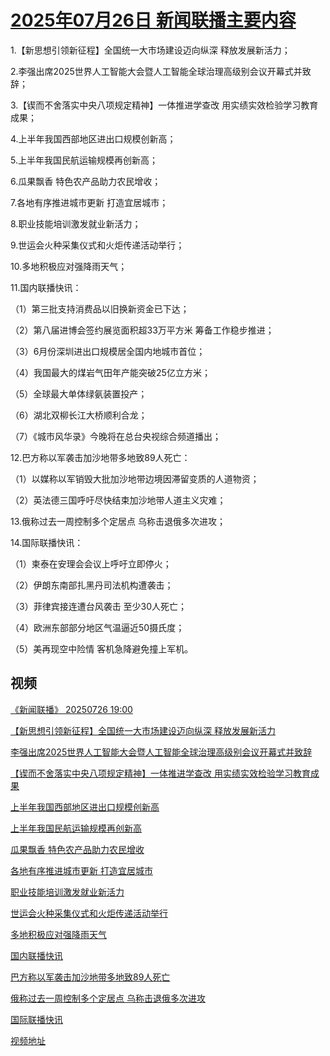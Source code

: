 # [2025年07月26日 新闻联播主要内容](https://tv.cctv.com/lm/xwlb/day/20250726.shtml)

1.【新思想引领新征程】全国统一大市场建设迈向纵深 释放发展新活力；

2.李强出席2025世界人工智能大会暨人工智能全球治理高级别会议开幕式并致辞；

3.【锲而不舍落实中央八项规定精神】一体推进学查改 用实绩实效检验学习教育成果；

4.上半年我国西部地区进出口规模创新高；

5.上半年我国民航运输规模再创新高；

6.瓜果飘香 特色农产品助力农民增收；

7.各地有序推进城市更新 打造宜居城市；

8.职业技能培训激发就业新活力；

9.世运会火种采集仪式和火炬传递活动举行；

10.多地积极应对强降雨天气；

11.国内联播快讯：

（1）第三批支持消费品以旧换新资金已下达；

（2）第八届进博会签约展览面积超33万平方米 筹备工作稳步推进；

（3）6月份深圳进出口规模居全国内地城市首位；

（4）我国最大的煤岩气田年产能突破25亿立方米；

（5）全球最大单体绿氨装置投产；

（6）湖北双柳长江大桥顺利合龙；

（7）《城市风华录》今晚将在总台央视综合频道播出；

12.巴方称以军袭击加沙地带多地致89人死亡：

（1）以媒称以军销毁大批加沙地带边境因滞留变质的人道物资；

（2）英法德三国呼吁尽快结束加沙地带人道主义灾难；

13.俄称过去一周控制多个定居点 乌称击退俄多次进攻；

14.国际联播快讯：

（1）柬泰在安理会会议上呼吁立即停火；

（2）伊朗东南部扎黑丹司法机构遭袭击；

（3）菲律宾接连遭台风袭击 至少30人死亡；

（4）欧洲东部部分地区气温逼近50摄氏度；

（5）美再现空中险情 客机急降避免撞上军机。

## 视频

[《新闻联播》 20250726 19:00](https://tv.cctv.com/2025/07/26/VIDE7apaylDZR7WkpbUYfuur250726.shtml)

[【新思想引领新征程】全国统一大市场建设迈向纵深 释放发展新活力](https://tv.cctv.com/2025/07/26/VIDEi3gvVLAkTKwQfLqho45h250726.shtml)

[李强出席2025世界人工智能大会暨人工智能全球治理高级别会议开幕式并致辞](https://tv.cctv.com/2025/07/26/VIDENHLSh262d0de3Q2MeMXl250726.shtml)

[【锲而不舍落实中央八项规定精神】一体推进学查改 用实绩实效检验学习教育成果](https://tv.cctv.com/2025/07/26/VIDEIy7hg8OQxcX3TWyiXuL4250726.shtml)

[上半年我国西部地区进出口规模创新高](https://tv.cctv.com/2025/07/26/VIDEtnpWDDpjmOKO4xGivIl6250726.shtml)

[上半年我国民航运输规模再创新高](https://tv.cctv.com/2025/07/26/VIDEki8NqiorSoTmvWMWPqfg250726.shtml)

[瓜果飘香 特色农产品助力农民增收](https://tv.cctv.com/2025/07/26/VIDEvXDd1vMS57qmTP4S0B39250726.shtml)

[各地有序推进城市更新 打造宜居城市](https://tv.cctv.com/2025/07/26/VIDEdbg07apEmWN9Zlnr8rxL250726.shtml)

[职业技能培训激发就业新活力](https://tv.cctv.com/2025/07/26/VIDEQtsY5RYhNatqxmdY8SkU250726.shtml)

[世运会火种采集仪式和火炬传递活动举行](https://tv.cctv.com/2025/07/26/VIDEQ5hXEKeHPPmHgpjwyqWu250726.shtml)

[多地积极应对强降雨天气](https://tv.cctv.com/2025/07/26/VIDEqrVPYOVpgG3KPNZyGig8250726.shtml)

[国内联播快讯](https://tv.cctv.com/2025/07/26/VIDEd1y5h4HySPV4zBHHdKdQ250726.shtml)

[巴方称以军袭击加沙地带多地致89人死亡](https://tv.cctv.com/2025/07/26/VIDE9OCJfFtLLTTWcygyUUwO250726.shtml)

[俄称过去一周控制多个定居点 乌称击退俄多次进攻](https://tv.cctv.com/2025/07/26/VIDEEdD9KAdOdHimozR7Mpnf250726.shtml)

[国际联播快讯](https://tv.cctv.com/2025/07/26/VIDEviFL0XD9c6wCqwjYAAuO250726.shtml)

[视频地址](https://tv.cctv.com/lm/xwlb/day/20250726.shtml) 

